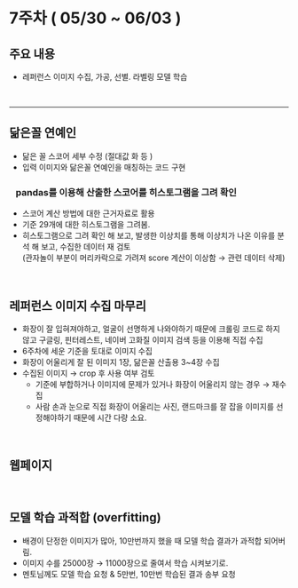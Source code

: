 # **7주차 ( 05/30 ~ 06/03 )**

## **주요 내용**
  - 레퍼런스 이미지 수집, 가공, 선별. 라벨링 모델 학습  


<br/>



----------

## **닮은꼴 연예인**
- 닮은 꼴 스코어 세부 수정 (절대값 화 등 )
- 입력 이미지와 닮은꼴 연예인을 매칭하는 코드 구현
### &nbsp;&nbsp; pandas를 이용해 산출한 스코어를 히스토그램을 그려 확인
- 스코어 계산 방법에 대한 근거자료로 활용
- 기준 29개에 대한 히스토그램을 그려봄.
- 히스토그램으로 그려 확인 해 보고, 발생한 이상치를 통해 이상치가 나온  이유를 분석 해 보고, 수집한 데이터 재 검토  
(관자놀이 부분이 머리카락으로 가려져 score 계산이 이상함 → 관련 데이터 삭제)



<br/>



## **레퍼런스 이미지 수집 마무리**
- 화장이 잘 입혀져야하고, 얼굴이 선명하게 나와야하기 때문에 크롤링 코드로 하지 않고 구글링, 핀터레스트, 네이버 고화질 이미지 검색 등을 이용해 직접 수집
- 6주차에 세운 기준을 토대로 이미지 수집
- 화장이 어울리게 잘 된 이미지 1장, 닮은꼴 산출용 3~4장 수집
- 수집된 이미지 → crop 후 사용 여부 검토
    - 기준에 부합하거나 이미지에 문제가 있거나 화장이 어울리지 않는 경우 → 재수집
    - 사람 손과 눈으로 직접 화장이 어울리는 사진, 랜드마크를 잘 잡을 이미지를 선정해야하기 때문에 시간 다량 소요.
        

<br/>



## **웹페이지**

<br/>



## **모델 학습 과적합 (overfitting)**
- 배경이 단정한 이미지가 많아, 10만번까지 했을 때 모델 학습 결과가 과적합 되어버림.
- 이미지 수를 25000장 → 11000장으로 줄여서 학습 시켜보기로.
- 멘토님께도 모델 학습 요청 & 5만번, 10만번 학습된 결과 송부 요청
